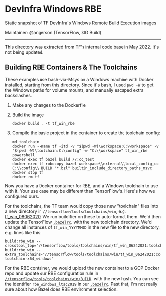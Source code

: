 # DevInfra Windows RBE

Static snapshot of TF DevInfra's Windows Remote Build Execution images

Maintainer: @angerson (TensorFlow, SIG Build)

* * *

This directory was extracted from TF's internal code base in May 2022. It's not
being updated.

## Building RBE Containers & The Toolchains

These examples use bash-via-Msys on a Windows machine with Docker installed,
starting from this directory. Since it's bash, I used `pwd -W` to get the
Windows paths for volume mounts, and manually escaped extra backslashes.

1.  Make any changes to the Dockerfile
2.  Build the image

    ```
    docker build . -t tf_win_rbe
    ```

3.  Compile the basic project in the container to create the toolchain config:

    ```
    md toolchain
    docker run --name tf -itd -v "$(pwd -W)\workspace:C:\workspace" -v "$(pwd -W)\toolchain:C:\config" -w "C:\\workspace" tf_win_rbe powershell
    docker exec tf bazel build //:cc_test
    docker exec tf robocopy bazel-workspace\\external\\local_config_cc C:\\config\\ BUILD "*.bzl" builtin_include_directory_paths_msvc
    docker stop tf
    docker rm tf
    ```

Now you have a Docker container for RBE, and a Windows toolchain to use with it.
Your use case may be different than TensorFlow's. Here's how we configured ours.

For the toolchains, the TF team would copy those new "toolchain" files into a
new directory in `//tensorflow/tools/toolchains/win`, e.g.
[tf_win_08062020](https://github.com/tensorflow/tensorflow/tree/master/tensorflow/tools/toolchains/win/tf_win_08062020).
We run buildifier on these to auto-format them. We'd then update the TensorFlow
[`.bazelrc`](http://github.com/tensorflow/tensorflow/tree/master/.bazelrc). with
the new toolchain directory. We'd change all instances of `tf_win_YYYYMMDD` in
the new file to the new directory, e.g. lines like this:

```
build:rbe_win --crosstool_top="//tensorflow/tools/toolchains/win/tf_win_06242021:toolchain"
build:rbe_win --extra_toolchains="//tensorflow/tools/toolchains/win/tf_win_06242021:cc-toolchain-x64_windows"
```

For the RBE container, we would upload the new container to a GCP Docker repo
and update our RBE configuration rule in
[`//tensorflow/tools/toolchains/win/BUILD`](http://github.com/tensorflow/tensorflow/tree/master/tensorflow/toolchains/win/BUILD).
with the new hash. You can see the identifier `rbe_windows_ltsc2019` in our
[`.bazelrc`](http://github.com/tensorflow/tensorflow/tree/master/.bazelrc). Past
that, I'm not really sure about how Bazel does RBE environment selection.
